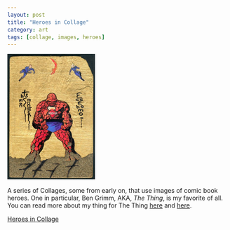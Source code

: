 ```yaml
---
layout: post
title: "Heroes in Collage"
category: art
tags: [collage, images, heroes]
---
```

[![Heroes](/assets/thing-icon.jpg)](http://sevendown.org/collage/heroes/)

A series of Collages, some from early on, that use images of comic book heroes. One in particular, Ben Grimm, AKA, *The Thing*, is my favorite of all. You can read more about my thing for The Thing [here](http://dpmaddalena.github.io/20051018/thing-theology/) and [here](http://dpmaddalena.github.io/20080101/the-thing/).

<a href="http://sevendown.org/collage/heroes/" target="_blank">Heroes in Collage</a>

